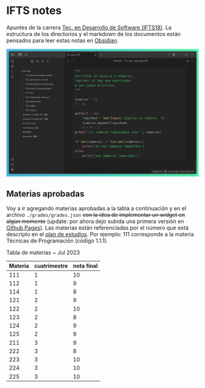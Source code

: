 # IFTS notes
Apuntes de la carrera [Tec. en Desarrollo de Software (IFTS18)](https://www.ifts18.edu.ar/carreras/desarrollo-de-software). La estructura de los directorios y el markdown de los documentos están pensados para leer estas notas en [Obsidian](https://obsidian.md/).

![notas en obsidian](./snapshot.png)

## Materias aprobadas

Voy a ir agregando materias aprobadas a la tabla a continuación y en el archivo `./grades/grades.json` ~~con la idea de implementar un widget en algún momento~~ (update: por ahora dejo subida una primera versión en [Github Pages](https://kaenovsky.github.io/iftsnotes/grades)). Las materias están referenciadas por el número que está descripto en el [plan de estudios](https://www.ifts18.edu.ar/carreras/desarrollo-de-software/plan-tsds). Por ejemplo: 111 corresponde a la materia Técnicas de Programación (código 1.1.1).

Tabla de materias ~ Jul 2023

| Materia | cuatrimestre | nota final |
|-----|---|----| 
| 111 | 1 | 10 | 
| 112 | 1 |  9 | 
| 114 | 1 |  8 | 
| 121 | 2 |  9 | 
| 122 | 2 | 10 | 
| 123 | 2 |  8 | 
| 124 | 2 |  9 | 
| 125 | 2 |  9 | 
| 211 | 3 |  9 | 
| 222 | 3 |  8 | 
| 223 | 3 | 10 | 
| 224 | 3 | 10 | 
| 225 | 3 | 10 | 